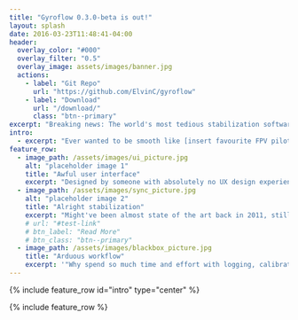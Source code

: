 ```yaml
---
title: "Gyroflow 0.3.0-beta is out!"
layout: splash
date: 2016-03-23T11:48:41-04:00
header:
  overlay_color: "#000"
  overlay_filter: "0.5"
  overlay_image: assets/images/banner.jpg
  actions:
    - label: "Git Repo"
      url: "https://github.com/ElvinC/gyroflow"
    - label: "Download"
      url: "/download/"
      class: "btn--primary"
excerpt: "Breaking news: The world's most tedious stabilization software could lose that title"
intro: 
  - excerpt: "Ever wanted to be smooth like [insert favourite FPV pilot] without the skills or budget? This tool probably won't do that, but it might do something..."
feature_row:
  - image_path: /assets/images/ui_picture.jpg
    alt: "placeholder image 1"
    title: "Awful user interface"
    excerpt: "Designed by someone with absolutely no UX design experience. Maybe it's awful, maybe it isn't, idk."
  - image_path: /assets/images/sync_picture.jpg
    alt: "placeholder image 2"
    title: "Alright stabilization"
    excerpt: "Might've been almost state of the art back in 2011, still way behind other (commercial) implementations when it comes to how commercial it is."
    # url: "#test-link"
    # btn_label: "Read More"
    # btn_class: "btn--primary"
  - image_path: /assets/images/blackbox_picture.jpg
    title: "Arduous workflow"
    excerpt: '"Why spend so much time and effort with logging, calibration, and messing around with sync when I can just run it through warp stabilizer?" - Potential user'
---
```



{% include feature_row id="intro" type="center" %}

{% include feature_row %}
